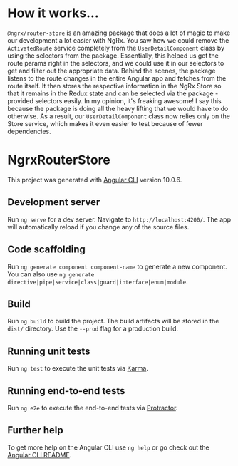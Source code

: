 # How it works...

`@ngrx/router-store` is an amazing package that does a lot of magic to make our development a lot easier with NgRx.
You saw how we could remove the `ActivatedRoute` service completely from the `UserDetailComponent` class by using the selectors from the package.
Essentially, this helped us get the route params right in the selectors, and we could use it in our selectors to get and filter out the appropriate data. Behind the scenes, the package listens to the route changes in the entire Angular app and fetches from the route itself.
It then stores the respective information in the NgRx Store so that it remains in the Redux state and can be selected via the package - provided selectors easily. In my opinion, it's freaking awesome! I say this because the package is doing all the heavy lifting that we would have to do otherwise. As a result, our `UserDetailComponent` class now relies only on the Store service, which makes it even easier to test because of fewer dependencies.

# NgrxRouterStore

This project was generated with [Angular CLI](https://github.com/angular/angular-cli) version 10.0.6.

## Development server

Run `ng serve` for a dev server. Navigate to `http://localhost:4200/`. The app will automatically reload if you change any of the source files.

## Code scaffolding

Run `ng generate component component-name` to generate a new component. You can also use `ng generate directive|pipe|service|class|guard|interface|enum|module`.

## Build

Run `ng build` to build the project. The build artifacts will be stored in the `dist/` directory. Use the `--prod` flag for a production build.

## Running unit tests

Run `ng test` to execute the unit tests via [Karma](https://karma-runner.github.io).

## Running end-to-end tests

Run `ng e2e` to execute the end-to-end tests via [Protractor](http://www.protractortest.org/).

## Further help

To get more help on the Angular CLI use `ng help` or go check out the [Angular CLI README](https://github.com/angular/angular-cli/blob/master/README.md).
